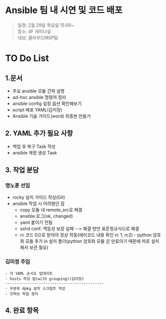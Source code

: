 # Ansible 팀 내 시연 및 코드 배포
> 일정: 2월 29일 목요일 15:00~<br>
> 장소: 4F 세미나실<br>
> 대상: 클라우드MSP팀<br>

# TO Do List
## 1.문서
- 주요 ansible 모듈 간략 설명
- ad-hoc ansible 명령어 정리
- ansible config 설정 옵션 확인해보기
- script 배포 YAML(김미정)
- Ansible 기술 가이드(word) 최종본 만들기


## 2. YAML 추가 필요 사항
- 백업 후 복구 Task 작성
- ansible 계정 생성 Task

  
## 3. 작업 분담
### 명노훈 선임
   - rocky 설치 가이드 작성(Git)
   - ansible 작업 시 어려웠던 점
        - copy 모듈 내 remote_src로 해결
        - ansible 로그(ok, changed)
        - yaml 붙이기 안됨
        - sshd conf: 멱등성 보장 실패 --> 해결 방안 표준정규식으로 해결
        - rc 코드 0으로 받아야 정상 작동(에러코드 내용 확인 rc 1, rc2)
    - python 암호화 모듈 추가 in 설치 폴더(python 암호화 모듈 곧 만료이기 때문에 따로 설치해서 보관 필요)
   
### 김미정 주임
    - 각 YAML 순서도 업데이트
    - hosts 작성 법(with grouping)(김미정)
    --------------------------------------------
    - 우분투 dpkg 설치 스크립트 작성
    - 갓허브 파일 정리

## 4. 완료 항목



